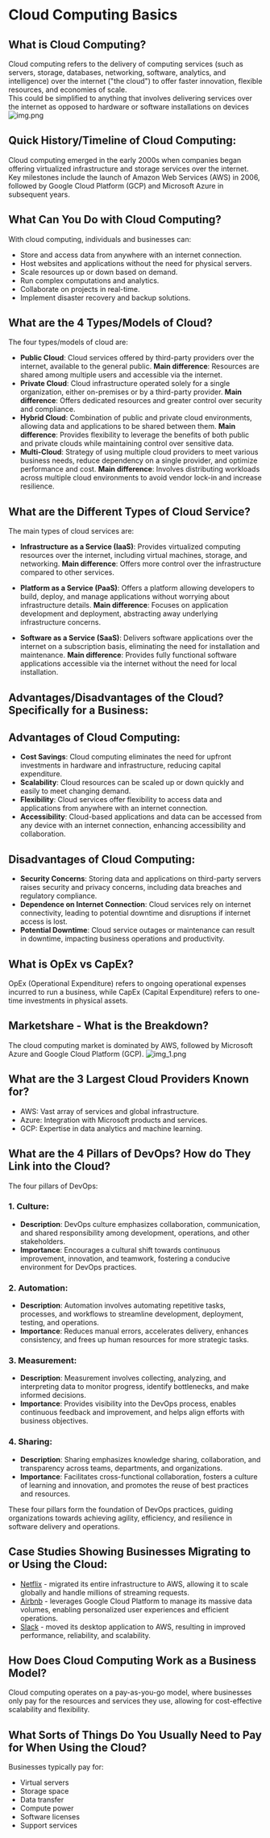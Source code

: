 # Cloud Computing Basics

## What is Cloud Computing?
Cloud computing refers to the delivery of computing services (such as servers, storage, databases, networking, software, analytics, and intelligence) over the internet ("the cloud") to offer faster innovation, flexible resources, and economies of scale. <br>
This could be simplified to anything that involves delivering services over the internet as opposed to hardware or software installations on devices
![img.png](img.png)

## Quick History/Timeline of Cloud Computing:
Cloud computing emerged in the early 2000s when companies began offering virtualized infrastructure and storage services over the internet. Key milestones include the launch of Amazon Web Services (AWS) in 2006, followed by Google Cloud Platform (GCP) and Microsoft Azure in subsequent years.

## What Can You Do with Cloud Computing?
With cloud computing, individuals and businesses can:
- Store and access data from anywhere with an internet connection.
- Host websites and applications without the need for physical servers.
- Scale resources up or down based on demand.
- Run complex computations and analytics.
- Collaborate on projects in real-time.
- Implement disaster recovery and backup solutions.

## What are the 4 Types/Models of Cloud?
The four types/models of cloud are:
- **Public Cloud**: Cloud services offered by third-party providers over the internet, available to the general public. **Main difference**: Resources are shared among multiple users and accessible via the internet.
- **Private Cloud**: Cloud infrastructure operated solely for a single organization, either on-premises or by a third-party provider. **Main difference**: Offers dedicated resources and greater control over security and compliance.
- **Hybrid Cloud**: Combination of public and private cloud environments, allowing data and applications to be shared between them. **Main difference**: Provides flexibility to leverage the benefits of both public and private clouds while maintaining control over sensitive data.
- **Multi-Cloud**: Strategy of using multiple cloud providers to meet various business needs, reduce dependency on a single provider, and optimize performance and cost. **Main difference**: Involves distributing workloads across multiple cloud environments to avoid vendor lock-in and increase resilience.


## What are the Different Types of Cloud Service?
The main types of cloud services are:
- **Infrastructure as a Service (IaaS)**: Provides virtualized computing resources over the internet, including virtual machines, storage, and networking. **Main difference**: Offers more control over the infrastructure compared to other services.

- **Platform as a Service (PaaS)**: Offers a platform allowing developers to build, deploy, and manage applications without worrying about infrastructure details. **Main difference**: Focuses on application development and deployment, abstracting away underlying infrastructure concerns.

- **Software as a Service (SaaS)**: Delivers software applications over the internet on a subscription basis, eliminating the need for installation and maintenance. **Main difference**: Provides fully functional software applications accessible via the internet without the need for local installation.


## Advantages/Disadvantages of the Cloud? Specifically for a Business:
## Advantages of Cloud Computing:
- **Cost Savings**: Cloud computing eliminates the need for upfront investments in hardware and infrastructure, reducing capital expenditure.
- **Scalability**: Cloud resources can be scaled up or down quickly and easily to meet changing demand.
- **Flexibility**: Cloud services offer flexibility to access data and applications from anywhere with an internet connection.
- **Accessibility**: Cloud-based applications and data can be accessed from any device with an internet connection, enhancing accessibility and collaboration.

## Disadvantages of Cloud Computing:
- **Security Concerns**: Storing data and applications on third-party servers raises security and privacy concerns, including data breaches and regulatory compliance.
- **Dependence on Internet Connection**: Cloud services rely on internet connectivity, leading to potential downtime and disruptions if internet access is lost.
- **Potential Downtime**: Cloud service outages or maintenance can result in downtime, impacting business operations and productivity.


## What is OpEx vs CapEx?
OpEx (Operational Expenditure) refers to ongoing operational expenses incurred to run a business, while CapEx (Capital Expenditure) refers to one-time investments in physical assets.

## Marketshare - What is the Breakdown?
The cloud computing market is dominated by AWS, followed by Microsoft Azure and Google Cloud Platform (GCP).
![img_1.png](img_1.png)
## What are the 3 Largest Cloud Providers Known for?
- AWS: Vast array of services and global infrastructure.
- Azure: Integration with Microsoft products and services.
- GCP: Expertise in data analytics and machine learning.

## What are the 4 Pillars of DevOps? How do They Link into the Cloud?
The four pillars of DevOps:
### 1. Culture:
- **Description**: DevOps culture emphasizes collaboration, communication, and shared responsibility among development, operations, and other stakeholders.
- **Importance**: Encourages a cultural shift towards continuous improvement, innovation, and teamwork, fostering a conducive environment for DevOps practices.

### 2. Automation:
- **Description**: Automation involves automating repetitive tasks, processes, and workflows to streamline development, deployment, testing, and operations.
- **Importance**: Reduces manual errors, accelerates delivery, enhances consistency, and frees up human resources for more strategic tasks.

### 3. Measurement:
- **Description**: Measurement involves collecting, analyzing, and interpreting data to monitor progress, identify bottlenecks, and make informed decisions.
- **Importance**: Provides visibility into the DevOps process, enables continuous feedback and improvement, and helps align efforts with business objectives.

### 4. Sharing:
- **Description**: Sharing emphasizes knowledge sharing, collaboration, and transparency across teams, departments, and organizations.
- **Importance**: Facilitates cross-functional collaboration, fosters a culture of learning and innovation, and promotes the reuse of best practices and resources.

These four pillars form the foundation of DevOps practices, guiding organizations towards achieving agility, efficiency, and resilience in software delivery and operations.

## Case Studies Showing Businesses Migrating to or Using the Cloud:
- [Netflix](https://aws.amazon.com/solutions/case-studies/netflix/) - migrated its entire infrastructure to AWS, allowing it to scale globally and handle millions of streaming requests.
- [Airbnb](https://cloud.google.com/customers/airbnb) - leverages Google Cloud Platform to manage its massive data volumes, enabling personalized user experiences and efficient operations.
- [Slack](https://slack.engineering/rebuilding-slack-on-the-desktop-308d6fe94ae4) - moved its desktop application to AWS, resulting in improved performance, reliability, and scalability.

## How Does Cloud Computing Work as a Business Model?
Cloud computing operates on a pay-as-you-go model, where businesses only pay for the resources and services they use, allowing for cost-effective scalability and flexibility.

## What Sorts of Things Do You Usually Need to Pay for When Using the Cloud?
Businesses typically pay for:
- Virtual servers
- Storage space
- Data transfer
- Compute power
- Software licenses
- Support services
